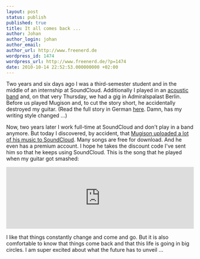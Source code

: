 ```yaml
---
layout: post
status: publish
published: true
title: It all comes back ...
author: Johan
author_login: johan
author_email:
author_url: http://www.freenerd.de
wordpress_id: 1474
wordpress_url: http://www.freenerd.de/?p=1474
date: 2010-10-14 22:52:53.000000000 +02:00
---
```

Two years and six days ago I was a third-semester student and in the middle of an internship at SoundCloud. Additionally I played in an <a href="http://www.lastfm.de/music/a+golden+pony+boy">acoustic band</a> and, on that very Thursday, we had a gig in Admiralspalast Berlin. Before us played Mugison and, to cut the story short, he accidentally destroyed my guitar. (Read the full story in German <a href="http://www.freenerd.de/archives/2008/714/">here</a>. Damn, has my writing style changed ...)

Now, two years later I work full-time at SoundCloud and don't play in a band anymore. But today I discovered, by accident, that <a href="http://soundcloud.com/mugison/">Mugison uploaded a lot of his music to SoundCloud</a>. Many songs are free for download. And he even has a premium account. I hope he takes the discount code I've sent him so that he keeps using SoundCloud. This is the song that he played when my guitar got smashed:

<iframe width="100%" height="166" scrolling="no" frameborder="no" src="https://w.soundcloud.com/player/?url=https%3A//api.soundcloud.com/tracks/3422090&amp;color=ff6600&amp;auto_play=false&amp;show_artwork=true"></iframe>

I like that things constantly change and come and go. But it is also comfortable to know that things come back and that this life is going in big circles. I am super excited about what the future has to unveil ...
